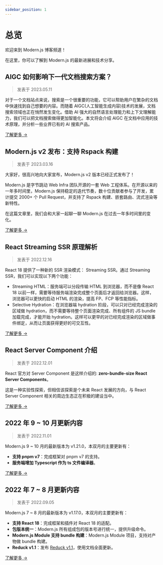 ```yaml
---
sidebar_position: 1
---
```


# 总览

欢迎来到 Modern.js 博客频道！

在这里，你可以了解到 Modern.js 的最新进展和技术分享。

## AIGC 如何影响下一代文档搜索方案？

> 发表于 2023.05.11

对于一个文档站点来说，搜索是一个很重要的功能，它可以帮助用户在繁杂的文档中快速找到自己想要的内容。而随着 AIGC(人工智能生成内容)技术的发展，文档搜索领域也正在悄然发生变化。借助 AI 强大的自然语言处理能力和上下文理解能力，我们可以把文档搜索做得更加智能化。本文将会介绍 AIGC 在文档中应用的技术原理，并分析一些业界已有的 AI 搜索产品。

[了解更多 →](https://mp.weixin.qq.com/s/OGuixAbvbIYr2viQrOrPXg)

## Modern.js v2 发布：支持 Rspack 构建

> 发表于 2023.03.16

大家好，很高兴地向大家宣布，Modern.js v2 版本已经正式发布了！

Modern.js 是字节跳动 Web Infra 团队开源的一套 Web 工程体系。在开源以来的一年多时间里，Modern.js 保持稳定的迭代节奏，数十位贡献者参与了开发，累计提交 2000+ 个 Pull Request，并支持了 Rspack 构建、嵌套路由、流式渲染等新特性。

在这篇文章里，我们会和大家一起聊一聊 Modern.js 在过去一年多时间里的变化。

[了解更多 →](/community/blog/v2-release-note)

## React Streaming SSR 原理解析

> 发表于 2022.12.16

React 18 提供了一种新的 SSR 渲染模式： Streaming SSR。通过 Streaming SSR，我们可以实现以下两个功能：

- Streaming HTML：服务端可以分段传输 HTML 到浏览器，而不是像 React 18 以前一样，需要等待服务端渲染完成整个页面后才返回给浏览器。这样，浏览器可以更快的启动 HTML 的渲染，提高 FP、FCP 等性能指标。
- Selective Hydration：在浏览器端 hydration 阶段，可以只对已经完成渲染的区域做 hydration，而不需要等待整个页面渲染完成、所有组件的 JS bundle 加载完成，才能开始 hydration。这样可以更早的对已经完成渲染的区域做事件绑定，从而让页面获得更好的可交互性。

[了解更多 →](https://mp.weixin.qq.com/s/w4FS5sBcHqRl-Saqi19Y6g)

## React Server Component 介绍

> 发表于 2022.12.01

React 官方对 Server Component 是这样介绍的: **zero-bundle-size React Server Components**。

这是一种实验性探索，但相信该探索是个未来 React 发展的方向，与 React Server Component 相关的周边生态正在积极的建设当中。

[了解更多 →](https://mp.weixin.qq.com/s/B-XLvW00vl5RE1Ur3EW4ow)

## 2022 年 9 ~ 10 月更新内容

> 发表于 2022.11.01

Modern.js 9 ~ 10 月的最新版本为 v1.21.0，本双月的主要更新有：

- **支持 pnpm v7**：完成框架对 pnpm v7 的支持。
- **服务端增加 Typescript 作为 ts 文件编译器**。

[了解更多 →](/community/blog/2022-0910-updates)

## 2022 年 7 ~ 8 月更新内容

> 发表于 2022.09.05

Modern.js 7 ~ 8 月的最新版本为 v1.17.0，本双月的主要更新有：

- **支持 React 18**：完成框架和插件对 React 18 的适配。
- **包版本统一**：Modern.js 所有组成包的版本号进行统一，提供升级命令。
- **Modern.js Module 支持 bundle 构建**：Modern.js Module 项目，支持对产物做 bundle 构建。
- **Reduck v1.1**：发布 [Reduck v1.1](https://github.com/web-infra-dev/reduck)，使用文档全面更新。

[了解更多 →](/community/blog/2022-0708-updates)
